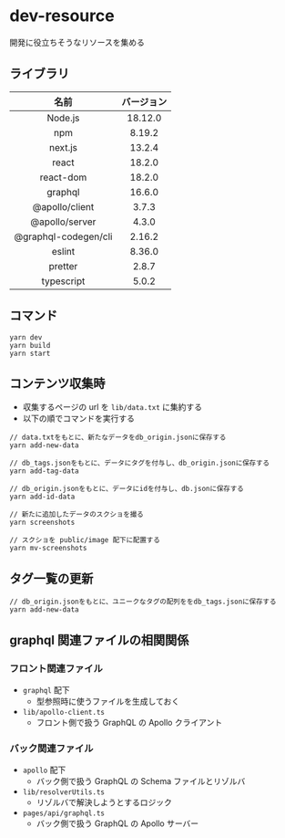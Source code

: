 # dev-resource

開発に役立ちそうなリソースを集める

## ライブラリ

|         名前         | バージョン |
| :------------------: | :--------: |
|       Node.js        |  18.12.0   |
|         npm          |   8.19.2   |
|       next.js        |   13.2.4   |
|        react         |   18.2.0   |
|      react-dom       |   18.2.0   |
|       graphql        |   16.6.0   |
|    @apollo/client    |   3.7.3    |
|    @apollo/server    |   4.3.0    |
| @graphql-codegen/cli |   2.16.2   |
|        eslint        |   8.36.0   |
|       pretter        |   2.8.7    |
|      typescript      |   5.0.2    |

## コマンド

```shell
yarn dev
yarn build
yarn start
```

## コンテンツ収集時

- 収集するページの url を `lib/data.txt` に集約する
- 以下の順でコマンドを実行する

```shell
// data.txtをもとに、新たなデータをdb_origin.jsonに保存する
yarn add-new-data

// db_tags.jsonをもとに、データにタグを付与し、db_origin.jsonに保存する
yarn add-tag-data

// db_origin.jsonをもとに、データにidを付与し、db.jsonに保存する
yarn add-id-data

// 新たに追加したデータのスクショを撮る
yarn screenshots

// スクショを public/image 配下に配置する
yarn mv-screenshots
```

## タグ一覧の更新

```
// db_origin.jsonをもとに、ユニークなタグの配列ををdb_tags.jsonに保存する
yarn add-new-data
```

## graphql 関連ファイルの相関関係

### フロント関連ファイル

- `graphql` 配下
  - 型参照時に使うファイルを生成しておく
- `lib/apollo-client.ts`
  - フロント側で扱う GraphQL の Apollo クライアント

### バック関連ファイル

- `apollo` 配下
  - バック側で扱う GraphQL の Schema ファイルとリゾルバ
- `lib/resolverUtils.ts`
  - リゾルバで解決しようとするロジック
- `pages/api/graphql.ts`
  - バック側で扱う GraphQL の Apollo サーバー
